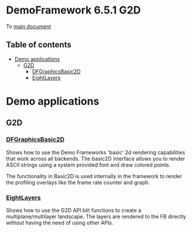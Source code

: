 <!-- #AG_PROJECT_NAMESPACE_ROOT# -->
<!-- #AG_PROJECT_CAPTION_BEGIN# -->
# DemoFramework 6.5.1 G2D

To [main document](../../README.md)
<!-- #AG_PROJECT_CAPTION_END# -->
## Table of contents
<!-- #AG_TOC_BEGIN# -->
* [Demo applications](#demo-applications)
  * [G2D](#g2d)
    * [DFGraphicsBasic2D](#dfgraphicsbasic2d)
    * [EightLayers](#eightlayers)
<!-- #AG_TOC_END# -->

# Demo applications

<!-- #AG_DEMOAPPS_BEGIN# -->

## G2D

### [DFGraphicsBasic2D](DFGraphicsBasic2D)

Shows how to use the Demo Frameworks 'basic' 2d rendering capabilities that work across all backends.
The basic2D interface allows you to render ASCII strings using a system provided font and draw colored points.

The functionality in Basic2D is used internally in the framework to render the profiling overlays like the frame rate counter and graph.

### [EightLayers](EightLayers)

Shows how to use the G2D API blit functions to create a multiplane/multilayer landscape.
The layers are rendered to the FB directly without having the need of using other APIs.

<!-- #AG_DEMOAPPS_END# -->
